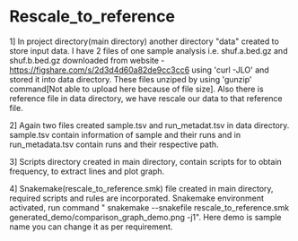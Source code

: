 # Rescale_to_reference
1] In project directory(main directory) another directory "data" created to store input data. I have 2 files of one sample analysis i.e. shuf.a.bed.gz and shuf.b.bed.gz downloaded from website - https://figshare.com/s/2d3d4d60a82de9cc3cc6 using 'curl -JLO' and stored it into data directory. These files unziped by using 'gunzip' command[Not able to upload here because of file size]. Also there is reference file in data directory, we have rescale our data to that reference file.

2] Again two files created sample.tsv and run_metadat.tsv in data directory. sample.tsv contain information of sample and their runs and in run_metadata.tsv contain runs and their respective path.

3] Scripts directory created in main directory, contain scripts for to obtain frequency, to extract lines and plot graph. 

4] Snakemake(rescale_to_reference.smk) file created in main directory, required scripts and rules are incorporated. Snakemake environment activated, run command  " snakemake --snakefile rescale_to_reference.smk generated_demo/comparison_graph_demo.png -j1". Here demo is sample name you can change it as per requirement.
